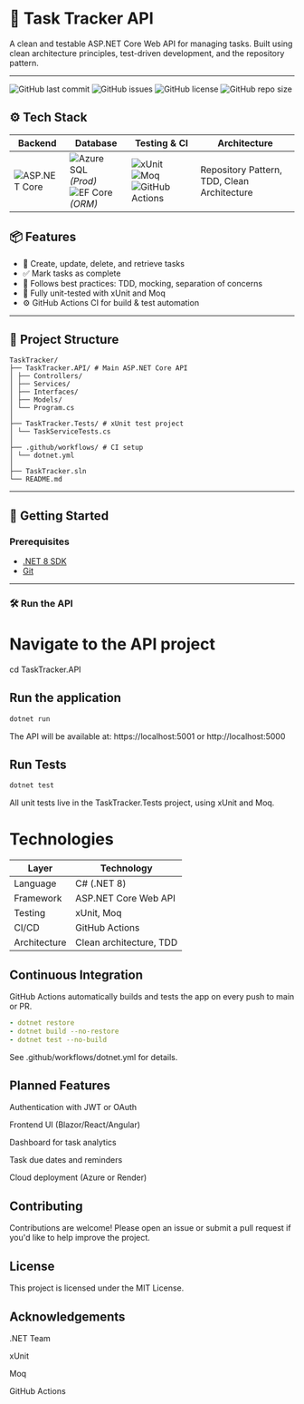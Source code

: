 ﻿# 📝 Task Tracker API

A clean and testable ASP.NET Core Web API for managing tasks. Built using clean architecture principles, test-driven development, and the repository pattern.

---

![GitHub last commit](https://img.shields.io/github/last-commit/RehmanMuaz/TaskTracker)
![GitHub issues](https://img.shields.io/github/issues/RehmanMuaz/TaskTracker)
![GitHub license](https://img.shields.io/github/license/RehmanMuaz/TaskTracker)
![GitHub repo size](https://img.shields.io/github/repo-size/RehmanMuaz/TaskTracker)


## ⚙️ Tech Stack

| Backend | Database | Testing & CI | Architecture |
|---------|----------|--------------|--------------|
| ![ASP.NET Core](https://img.shields.io/badge/ASP.NET_Core-512BD4?logo=.net&logoColor=white) | ![Azure SQL](https://img.shields.io/badge/Azure_SQL-0078D4?logo=microsoftazure&logoColor=white) *(Prod)*<br>![EF Core](https://img.shields.io/badge/EF_Core-6DB33F?logo=dotnet&logoColor=white) *(ORM)* | ![xUnit](https://img.shields.io/badge/xUnit-Blue?logo=xunit&logoColor=white) ![Moq](https://img.shields.io/badge/Moq-Red?logo=moq&logoColor=white) ![GitHub Actions](https://img.shields.io/badge/GitHub_Actions-2088FF?logo=githubactions&logoColor=white) | Repository Pattern, TDD, Clean Architecture |






## 📦 Features

- 🧾 Create, update, delete, and retrieve tasks
- ✅ Mark tasks as complete
- 🔄 Follows best practices: TDD, mocking, separation of concerns
- 🧪 Fully unit-tested with xUnit and Moq
- ⚙️ GitHub Actions CI for build & test automation

---

## 📁 Project Structure
```
TaskTracker/
├── TaskTracker.API/ # Main ASP.NET Core API
│ ├── Controllers/
│ ├── Services/
│ ├── Interfaces/
│ ├── Models/
│ └── Program.cs
│
├── TaskTracker.Tests/ # xUnit test project
│ └── TaskServiceTests.cs
│
├── .github/workflows/ # CI setup
│ └── dotnet.yml
│
├── TaskTracker.sln
└── README.md
```

---

## 🚀 Getting Started

### Prerequisites

- [.NET 8 SDK](https://dotnet.microsoft.com/download)
- [Git](https://git-scm.com/)

---

### 🛠️ Run the API

# Navigate to the API project
cd TaskTracker.API

## Run the application
```bash
dotnet run
```
The API will be available at: https://localhost:5001 or http://localhost:5000

## Run Tests
```bash
dotnet test
```
All unit tests live in the TaskTracker.Tests project, using xUnit and Moq.

# Technologies
| Layer         |	Technology          |
|---------------|-----------------------|
|Language	    |C# (.NET 8)            |
|Framework	    |ASP.NET Core Web API   |
|Testing	    |xUnit, Moq             |
|CI/CD	        |GitHub Actions         |
|Architecture	|Clean architecture, TDD|

## Continuous Integration
GitHub Actions automatically builds and tests the app on every push to main or PR.

```yaml
- dotnet restore
- dotnet build --no-restore
- dotnet test --no-build
```
See .github/workflows/dotnet.yml for details.

## Planned Features
Authentication with JWT or OAuth

Frontend UI (Blazor/React/Angular)

Dashboard for task analytics

Task due dates and reminders

Cloud deployment (Azure or Render)

## Contributing
Contributions are welcome! Please open an issue or submit a pull request if you'd like to help improve the project.

## License
This project is licensed under the MIT License.

## Acknowledgements
.NET Team

xUnit

Moq

GitHub Actions